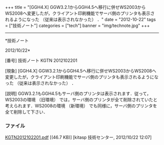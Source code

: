 ﻿+++
title = "[GGH4.X] GGW3.2.1からGGH4.5へ移行に併せWS2003からWS2008へ変更したが，クライアント印刷機能でサーバ側のプリンタも表示されるようになった （従来は表示されなかった） ．"
date = "2012-10-22"
tags = ["技術ノート"]
categories = ["tech"]
banner = "img/technote.jpg"
+++

-----------------------------------------------------------------------------------------------------------------------------

*技術ノート

2012/10/22*


[番号]
技術ノート KGTN 2012102201

[現象]
[GGH4.X]
GGW3.2.1からGGH4.5へ移行に併せWS2003からWS2008へ変更したが，クライアント印刷機能でサーバ側のプリンタも表示されるようになった
（従来は表示されなかった） ．

[説明]
GGW3.2.1もGGH4.5もサーバ側のプリンタは表示されます．従って，WS2003の環境
（旧環境）
では，サーバ側のプリンタが全て削除されていたと考えられます．WS2008の環境
（新環境） でも同様に，サーバ側のプリンタを全て削除して下さい．


### ファイル

 
 


[KGTN2012102201.pdf](http://techreport.kitasp.net/attachments/download/1046/KGTN2012102201.pdf)
 [(46.7 KB)] [kitasp 技術センター, 2012/10/22
12:07]


 


 


